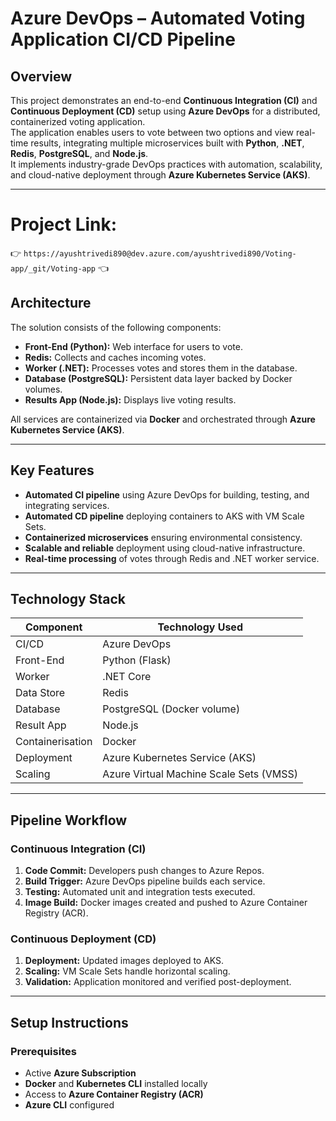 # Azure DevOps – Automated Voting Application CI/CD Pipeline

## Overview
This project demonstrates an end-to-end **Continuous Integration (CI)** and **Continuous Deployment (CD)** setup using **Azure DevOps** for a distributed, containerized voting application.  
The application enables users to vote between two options and view real-time results, integrating multiple microservices built with **Python**, **.NET**, **Redis**, **PostgreSQL**, and **Node.js**.  
It implements industry-grade DevOps practices with automation, scalability, and cloud-native deployment through **Azure Kubernetes Service (AKS)**.

---

# Project Link:
👉 `https://ayushtrivedi890@dev.azure.com/ayushtrivedi890/Voting-app/_git/Voting-app` 👈

## Architecture
The solution consists of the following components:
- **Front-End (Python):** Web interface for users to vote.
- **Redis:** Collects and caches incoming votes.
- **Worker (.NET):** Processes votes and stores them in the database.
- **Database (PostgreSQL):** Persistent data layer backed by Docker volumes.
- **Results App (Node.js):** Displays live voting results.

All services are containerized via **Docker** and orchestrated through **Azure Kubernetes Service (AKS)**.

---

## Key Features
- **Automated CI pipeline** using Azure DevOps for building, testing, and integrating services.
- **Automated CD pipeline** deploying containers to AKS with VM Scale Sets.
- **Containerized microservices** ensuring environmental consistency.
- **Scalable and reliable** deployment using cloud-native infrastructure.
- **Real-time processing** of votes through Redis and .NET worker service.

---

## Technology Stack
| Component    | Technology Used |
|---------------|----------------|
| CI/CD         | Azure DevOps |
| Front-End     | Python (Flask) |
| Worker        | .NET Core |
| Data Store    | Redis |
| Database      | PostgreSQL (Docker volume) |
| Result App    | Node.js |
| Containerisation | Docker |
| Deployment    | Azure Kubernetes Service (AKS) |
| Scaling       | Azure Virtual Machine Scale Sets (VMSS) |

---

## Pipeline Workflow

### Continuous Integration (CI)
1. **Code Commit:** Developers push changes to Azure Repos.
2. **Build Trigger:** Azure DevOps pipeline builds each service.
3. **Testing:** Automated unit and integration tests executed.
4. **Image Build:** Docker images created and pushed to Azure Container Registry (ACR).

### Continuous Deployment (CD)
1. **Deployment:** Updated images deployed to AKS.
2. **Scaling:** VM Scale Sets handle horizontal scaling.
3. **Validation:** Application monitored and verified post-deployment.

---

## Setup Instructions

### Prerequisites
- Active **Azure Subscription**
- **Docker** and **Kubernetes CLI** installed locally
- Access to **Azure Container Registry (ACR)**
- **Azure CLI** configured
